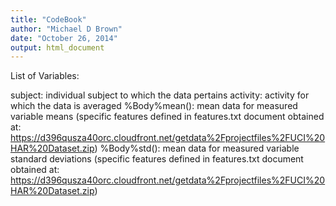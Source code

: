 ```yaml
---
title: "CodeBook"
author: "Michael D Brown"
date: "October 26, 2014"
output: html_document
---
```


List of Variables:

subject: individual subject to which the data pertains
activity: activity for which the data is averaged
%Body%mean(): mean data for measured variable means (specific features defined in features.txt document obtained at: https://d396qusza40orc.cloudfront.net/getdata%2Fprojectfiles%2FUCI%20HAR%20Dataset.zip)
%Body%std(): mean data for measured variable standard deviations (specific features defined in features.txt document obtained at: https://d396qusza40orc.cloudfront.net/getdata%2Fprojectfiles%2FUCI%20HAR%20Dataset.zip)